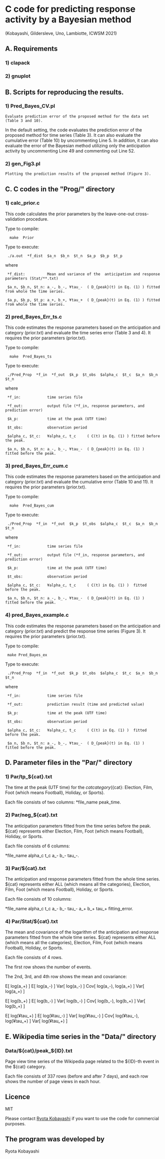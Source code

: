 # C code for predicting response activity by a Bayesian method	
(Kobayashi, Gildersleve, Uno, Lambiotte, ICWSM 2021)


## A. Requirements

### 1) clapack 

### 2) gnuplot


## B. Scripts for reproducing the results. 

### 1) Pred_Bayes_CV.pl

	Evaluate prediction error of the proposed method for the data set (Table 3 and 10). 
In the default setting, the code evaluates the prediction error of the proposed method for time series (Table 3). It can also evaluate the cumulative error (Table 10) by uncommenting Line 5. In addition, it can also evaluate the error of the Bayesian method utilizing only the anticipation activity by uncommenting Line 49 and commenting out Line 52.

### 2) gen_Fig3.pl
	Plotting the prediction results of the proposed method (Figure 3). 


## C. C codes in the "Prog/" directory

### 1) calc_prior.c

   This code calculates the prior parameters by the leave-one-out cross-validation procedure. 
   
   Type to compile:
   
      make  Prior
   
   Type to execute:
   
     ./a.out  *f_dist  $a_n  $b_n  $t_n  $a_p  $b_p  $t_p  
  
   where
   
     *f_dist:          Mean and variance of the  anticipation and response parameters (Stat/**.txt) 
     
     $a_n, $b_n, $t_n: a_-, b_-, ¥tau_-  ( D_{peak}(t) in Eq. (1) ) fitted from whole the time series. 
     
     $a_p, $b_p, $t_p: a_+, b_+, ¥tau_+  ( D_{peak}(t) in Eq. (1) ) fitted from whole the time series. 


### 2) pred_Bayes_Err_ts.c 
   
   This code estimates the response parameters based on the anticipation and category (prior.txt) and evaluate the time series error (Table 3 and 4). It requires the prior parameters (prior.txt). 
 
   Type to compile:
   
      make  Pred_Bayes_ts

   Type to execute:
   
     ./Pred_Prop  *f_in  *f_out  $k_p  $t_obs  $alpha_c  $t_c  $a_n  $b_n  $t_n
   
   where 
   
     *f_in:            time series file
     
     *f_out:           output file (*f_in, response parameters, and prediction error)
     
     $k_p:             time at the peak (UTF time)
     
     $t_obs:           observation period
     
     $alpha_c, $t_c:   ¥alpha_c, t_c     ( C(t) in Eq. (1) ) fitted before the peak.
     
     $a_n, $b_n, $t_n: a_-, b_-, ¥tau_-  ( D_{peak}(t) in Eq. (1) )  fitted before the peak.


### 3) pred_Bayes_Err_cum.c 
   
   This code estimates the response parameters based on the anticipation and category (prior.txt) and evaluate the cumulative error (Table 10 and 11). It requires the prior parameters (prior.txt). 

   Type to compile:
   
      make  Pred_Bayes_cum

   Type to execute:
   
     ./Pred_Prop  *f_in  *f_out  $k_p  $t_obs  $alpha_c  $t_c  $a_n  $b_n  $t_n
   
   where 
   
     *f_in:            time series file
     
     *f_out:           output file (*f_in, response parameters, and prediction error)
     
     $k_p:             time at the peak (UTF time)
     
     $t_obs:           observation period
     
     $alpha_c, $t_c:   ¥alpha_c, t_c     ( C(t) in Eq. (1) )  fitted before the peak.
     
     $a_n, $b_n, $t_n: a_-, b_-, ¥tau_-  ( D_{peak}(t) in Eq. (1) )  fitted before the peak.


### 4) pred_Bayes_example.c

   This code estimates the response parameters based on the anticipation and category (prior.txt) and predict the response time series (Figure 3). It requires the prior parameters (prior.txt). 

   Type to compile:
   
     make Pred_Bayes_ex
     
   Type to execute:
   
     ./Pred_Prop  *f_in  *f_out  $k_p  $t_obs  $alpha_c  $t_c  $a_n  $b_n  $t_n
   
   where 
   
     *f_in:            time series file
     
     *f_out:           prediction result (time and predicted value)
     
     $k_p:             time at the peak (UTF time)
     
     $t_obs:           observation period
     
     $alpha_c, $t_c:   ¥alpha_c, t_c     ( C(t) in Eq. (1) )  fitted before the peak.
     
     $a_n, $b_n, $t_n: a_-, b_-, ¥tau_-  ( D_{peak}(t) in Eq. (1) )  fitted before the peak.
     

## D.  Parameter files in the "Par/" directory

### 1) Par/tp_${cat}.txt

   The time at the peak (UTF time) for the ${cat} category (${cat}: Election, Film, Foot (which means Football), Holiday, or Sports).  

   Each file consists of two columns: *file_name  peak_time.


### 2) Par/neg_${cat}.txt
   
   The anticipation parameters fitted from the time series before the peak. 
   ${cat} represents either Election, Film, Foot (which means Football), Holiday, or Sports. 
   
   Each file consists of 6 columns: 
   
   *file_name  alpha_c  t_c  a_-  b_-  tau_-. 


### 3) Par/${cat}.txt

   The anticipation and response parameters fitted from the whole time series. 
   ${cat} represents either ALL (which means all the categories), Election, Film, Foot (which means Football), Holiday, or Sports. 

   Each file consists of 10 columns: 
   
   *file_name  alpha_c  t_c  a_-  b_-  tau_-  a_+  b_+  tau_+  fitting_error. 


### 4) Par/Stat/${cat}.txt

   The mean and covariance of the logarithm of the anticipation and response parameters fitted from the whole time series. ${cat} represents either ALL (which means all the categories), Election, Film, Foot (which means Football), Holiday, or Sports. 

   Each file consists of 4 rows. 
   
The first row shows the number of events. 

The 2nd, 3rd, and 4th row shows the mean and covariance: 

   E[ log(a_+) ]     E[ log(a_-) ]      Var[ log(a_-) ]     Cov[ log(a_-), log(a_+) ]  Var[ log(a_+) ]
   
   E[ log(b_+) ]     E[ log(b_-) ]      Var[ log(b_-) ]     Cov[ log(b_-), log(b_+) ]  Var[ log(b_+) ]
   
   E[ log(¥tau_+) ]  E[ log(¥tau_-) ]   Var[ log(¥tau_-) ]  Cov[ log(¥tau_-), log(¥tau_+) ]  Var[ log(¥tau_+) ]


## E.  Wikipedia time series in the "Data/" directory

### Data/${cat}/peak_${ID}.txt

   Page view time series of the Wikipedia page related to the ${ID}-th event in the ${cat} category. 

   Each file consists of 337 rows (before and after 7 days), and each row shows the number of page views in each hour.  


## Licence
MIT

Please contact [Ryota Kobayashi](http://www.hk.k.u-tokyo.ac.jp/r-koba/en/contact.html) if you want to use the code for commercial purposes.


## The program was developed by
Ryota Kobayashi
